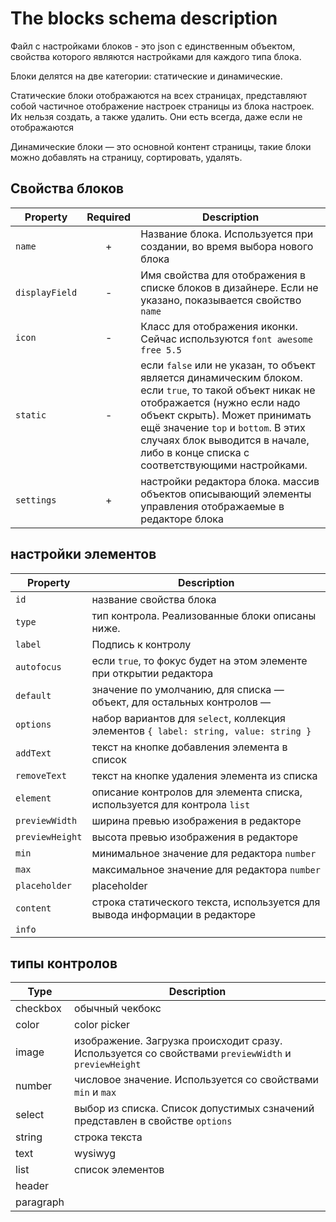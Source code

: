 # The blocks schema description

Файл с настройками блоков - это json с единственным объектом, свойства которого являются настройками для каждого типа блока.

Блоки делятся на две категории: статические и динамические.

Статические блоки отображаются на всех страницах, представляют собой частичное отображение настроек страницы из блока настроек. Их нельзя создать, а также удалить. Они есть всегда, даже если не отображаются

Динамические блоки — это основной контент страницы, такие блоки можно добавлять на страницу, сортировать, удалять.

## Свойства блоков

| Property | Required | Description |
| -------- | :------: | ----------- |
| `name` | + | Название блока. Используется при создании, во время выбора нового блока |
| `displayField` | - | Имя свойства для отображения в списке блоков в дизайнере. Если не указано, показывается свойство `name` |
| `icon` | - | Класс для отображения иконки. Сейчас используются `font awesome free 5.5` |
| `static` | - | если `false` или не указан, то объект является динамическим блоком. если `true`, то такой объект никак не отображается (нужно если надо объект скрыть). Может принимать ещё значение `top` и `bottom`. В этих случаях блок выводится в начале, либо в конце списка с соответствующими настройками.
| `settings` | + | настройки редактора блока. массив объектов описывающий элементы управления отображаемые в редакторе блока |

## настройки элементов

| Property | Description |
| --- | --- |
| `id` | название свойства блока |
| `type` | тип контрола. Реализованные блоки описаны ниже. |
| `label` | Подпись к контролу |
| `autofocus` | если `true`, то фокус будет на этом элементе при открытии редактора |
| `default` | значение по умолчанию, для списка — объект, для остальных контролов —  |
| `options` | набор вариантов для `select`, коллекция элементов `{ label: string, value: string }` |
| `addText` | текст на кнопке добавления элемента в список |
| `removeText` | текст на кнопке удаления элемента из списка |
| `element` | описание контролов для элемента списка, используется для контрола `list` |
| `previewWidth` | ширина превью изображения в редакторе |
| `previewHeight` | высота превью изображения в редакторе |
| `min` | минимальное значение для редактора `number` |
| `max` | максимальное значение для редактора `number` |
| `placeholder` | placeholder |
| `content` | строка статического текста, используется для вывода информации в редакторе |
| `info` |  |

## типы контролов

| Type | Description|
| --- | --- |
| checkbox | обычный чекбокс |
| color | color picker |
| image | изображение. Загрузка происходит сразу. Используется со свойствами `previewWidth` и `previewHeight` |
| number | числовое значение. Используется со свойствами `min` и `max` |
| select | выбор из списка. Список допустимых сзначений представлен в свойстве `options` |
| string | строка текста |
| text | wysiwyg |
| list | список элементов |
| header |  |
| paragraph |  |
